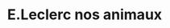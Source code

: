 ---
title: "E.Leclerc nos animaux"
url: /fleury-les-aubrais/e-leclerc-nos-animaux/
shop: animal de compagnie
---